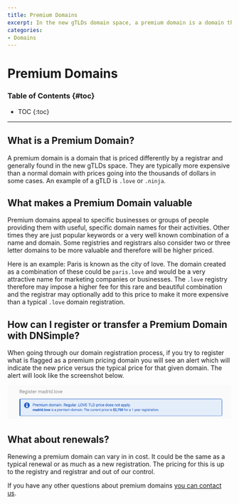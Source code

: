 ```yaml
---
title: Premium Domains
excerpt: In the new gTLDs domain space, a premium domain is a domain that has been considered of special value by a registrar.
categories:
- Domains
---
```


# Premium Domains

### Table of Contents {#toc}

* TOC
{:toc}

---

## What is a Premium Domain?

A premium domain is a domain that is priced differently by a registrar and generally found in the new gTLDs space. They are typically more expensive than a normal domain with prices going into the thousands of dollars in some cases. An example of a gTLD is `.love` or `.ninja`.

## What makes a Premium Domain valuable

Premium domains appeal to specific businesses or groups of people providing them with useful, specific domain names for their activities. Other times they are just popular keywords or a very well known combination of a name and domain. Some registries and registrars also consider two or three letter domains to be more valuable and therefore will be higher priced.

Here is an example: Paris is known as the city of love. The domain created as a combination of these could be `paris.love` and would be a very attractive name for marketing companies or businesses. The `.love` registry therefore may impose a higher fee for this rare and beautiful combination and the registrar may optionally add to this price to make it more expensive than a typical `.love` domain registration.

## How can I register or transfer a Premium Domain with DNSimple?

When going through our domain registration process, if you try to register what is flagged as a premium pricing domain you will see an alert which will indicate the new price versus the typical price for that given domain. The alert will look like the screenshot below.

![Premium Domain Alert](/content/files/premium-domain-alert.png)

## What about renewals?

Renewing a premium domain can vary in in cost. It could be the same as a typical renewal or as much as a new registration. The pricing for this is up to the registry and registrar and out of our control.

If you have any other questions about premium domains [you can contact us](https://dnsimple.com/contact).
